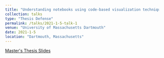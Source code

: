 ```yaml
---
title: "Understanding notebooks using code-based visualization techniques"
collection: talks
type: "Thesis Defense"
permalink: /talks/2021-1-5-talk-1
venue: "University of Massachusetts Dartmouth"
date: 2021-1-5
location: "Dartmouth, Massachusetts"
---
```


[Master's Thesis Slides](https://docs.google.com/presentation/d/15WdaxBaPdMeFDI1xzVURUHQekvXyagKlmfT4vwb3Vcw/edit?usp=sharing)
